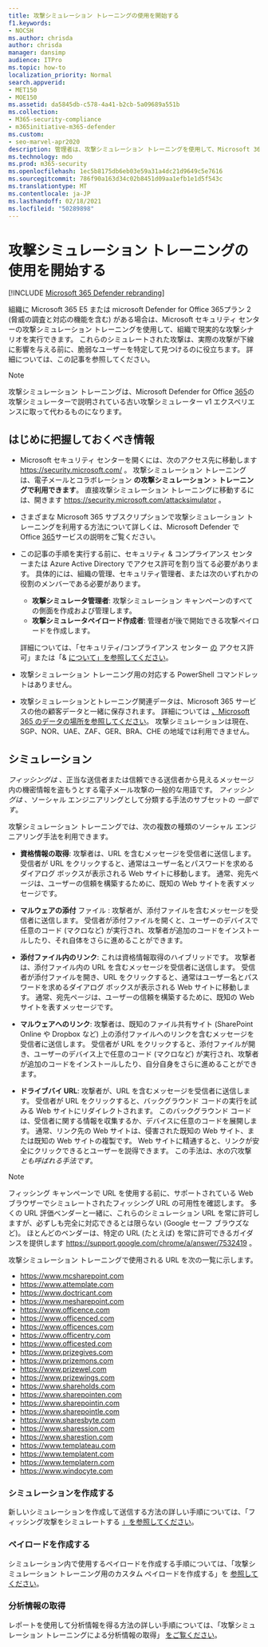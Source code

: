 ```yaml
---
title: 攻撃シミュレーション トレーニングの使用を開始する
f1.keywords:
- NOCSH
ms.author: chrisda
author: chrisda
manager: dansimp
audience: ITPro
ms.topic: how-to
localization_priority: Normal
search.appverid:
- MET150
- MOE150
ms.assetid: da5845db-c578-4a41-b2cb-5a09689a551b
ms.collection:
- M365-security-compliance
- m365initiative-m365-defender
ms.custom:
- seo-marvel-apr2020
description: 管理者は、攻撃シミュレーション トレーニングを使用して、Microsoft 365 E5 または Microsoft Defender for Office 365 プラン 2 組織でシミュレートされたフィッシング攻撃とパスワード攻撃を実行する方法について説明します。
ms.technology: mdo
ms.prod: m365-security
ms.openlocfilehash: 1ec5b8175db6eb03e59a31a4dc21d9649c5e7616
ms.sourcegitcommit: 786f90a163d34c02b8451d09aa1efb1e1d5f543c
ms.translationtype: MT
ms.contentlocale: ja-JP
ms.lasthandoff: 02/18/2021
ms.locfileid: "50289898"
---
```

# <a name="get-started-using-attack-simulation-training"></a>攻撃シミュレーション トレーニングの使用を開始する

[!INCLUDE [Microsoft 365 Defender rebranding](../includes/microsoft-defender-for-office.md)]

組織に Microsoft 365 E5 または microsoft Defender for Office 365[](office-365-ti.md)プラン 2 (脅威の調査と対応の機能を含む) がある場合は、Microsoft セキュリティ センターの攻撃シミュレーション トレーニングを使用して、組織で現実的な攻撃シナリオを実行できます。 これらのシミュレートされた攻撃は、実際の攻撃が下線に影響を与える前に、脆弱なユーザーを特定して見つけるのに役立ちます。 詳細については、この記事を参照してください。

> [!NOTE]
> 攻撃シミュレーション トレーニングは、Microsoft Defender for Office [365](attack-simulator.md)の攻撃シミュレーターで説明されている古い攻撃シミュレーター v1 エクスペリエンスに取って代わるものになります。

## <a name="what-do-you-need-to-know-before-you-begin"></a>はじめに把握しておくべき情報

- Microsoft セキュリティ センターを開くには、次のアクセス先に移動します <https://security.microsoft.com/> 。 攻撃シミュレーション トレーニングは、電子メールとコラボレーション **の攻撃シミュレーション** \> **トレーニングで利用できます**。 直接攻撃シミュレーション トレーニングに移動するには、開きます <https://security.microsoft.com/attacksimulator> 。

- さまざまな Microsoft 365 サブスクリプションで攻撃シミュレーション トレーニングを利用する方法について詳しくは、Microsoft Defender で Office [365](https://docs.microsoft.com/office365/servicedescriptions/office-365-advanced-threat-protection-service-description)サービスの説明をご覧ください。

- この記事の手順を実行する前に、セキュリティ & コンプライアンス センターまたは Azure Active Directory でアクセス許可を割り当てる必要があります。 具体的には、組織の管理、セキュリティ管理者、または次のいずれかの役割のメンバーである必要があります。
  - **攻撃シミュレータ管理者**: 攻撃シミュレーション キャンペーンのすべての側面を作成および管理します。
  - **攻撃シミュレータペイロード作成者**: 管理者が後で開始できる攻撃ペイロードを作成します。

  詳細については、「セキュリティ/コンプライアンス センター [の](permissions-in-the-security-and-compliance-center.md) アクセス許可」または「& [について」を参照してください](../../admin/add-users/about-admin-roles.md)。

- 攻撃シミュレーション トレーニング用の対応する PowerShell コマンドレットはありません。

- 攻撃シミュレーションとトレーニング関連データは、Microsoft 365 サービスの他の顧客データと一緒に保存されます。 詳細については [、Microsoft 365 のデータの場所を参照してください](/microsoft-365/enterprise/o365-data-locations)。 攻撃シミュレーションは現在、SGP、NOR、UAE、ZAF、GER、BRA、CHE の地域では利用できません。

## <a name="simulations"></a>シミュレーション

*フィッシングは* 、正当な送信者または信頼できる送信者から見えるメッセージ内の機密情報を盗もうとする電子メール攻撃の一般的な用語です。 *フィッシングは* 、ソーシャル エンジニアリングとして分類する手法のサブセットの _一部です_。

攻撃シミュレーション トレーニングでは、次の複数の種類のソーシャル エンジニアリング手法を利用できます。

- **資格情報の取得**: 攻撃者は、URL を含むメッセージを受信者に送信します。 受信者が URL をクリックすると、通常はユーザー名とパスワードを求めるダイアログ ボックスが表示される Web サイトに移動します。 通常、宛先ページは、ユーザーの信頼を構築するために、既知の Web サイトを表すメッセージです。

- **マルウェアの添付** ファイル : 攻撃者が、添付ファイルを含むメッセージを受信者に送信します。 受信者が添付ファイルを開くと、ユーザーのデバイスで任意のコード (マクロなど) が実行され、攻撃者が追加のコードをインストールしたり、それ自体をさらに進めることができます。

- **添付ファイル内のリンク**: これは資格情報取得のハイブリッドです。 攻撃者は、添付ファイル内の URL を含むメッセージを受信者に送信します。 受信者が添付ファイルを開き、URL をクリックすると、通常はユーザー名とパスワードを求めるダイアログ ボックスが表示される Web サイトに移動します。 通常、宛先ページは、ユーザーの信頼を構築するために、既知の Web サイトを表すメッセージです。

- **マルウェアへのリンク**: 攻撃者は、既知のファイル共有サイト (SharePoint Online や Dropbox など) 上の添付ファイルへのリンクを含むメッセージを受信者に送信します。 受信者が URL をクリックすると、添付ファイルが開き、ユーザーのデバイス上で任意のコード (マクロなど) が実行され、攻撃者が追加のコードをインストールしたり、自分自身をさらに進めることができます。

- **ドライブバイ URL**: 攻撃者が、URL を含むメッセージを受信者に送信します。 受信者が URL をクリックすると、バックグラウンド コードの実行を試みる Web サイトにリダイレクトされます。 このバックグラウンド コードは、受信者に関する情報を収集するか、デバイスに任意のコードを展開します。 通常、リンク先の Web サイトは、侵害された既知の Web サイト、または既知の Web サイトの複製です。 Web サイトに精通すると、リンクが安全にクリックできるとユーザーを説得できます。 この手法は、水の穴攻撃 _とも呼ばれる手法です_。

> [!NOTE]
> フィッシング キャンペーンで URL を使用する前に、サポートされている Web ブラウザーでシミュレートされたフィッシング URL の可用性を確認します。 多くの URL 評価ベンダーと一緒に、これらのシミュレーション URL を常に許可しますが、必ずしも完全に対応できるとは限らない (Google セーフ ブラウズなど)。 ほとんどのベンダーは、特定の URL (たとえば) を常に許可できるガイダンスを提供します <https://support.google.com/chrome/a/answer/7532419> 。

攻撃シミュレーション トレーニングで使用される URL を次の一覧に示します。

- <https://www.mcsharepoint.com>
- <https://www.attemplate.com>
- <https://www.doctricant.com>
- <https://www.mesharepoint.com>
- <https://www.officence.com>
- <https://www.officenced.com>
- <https://www.officences.com>
- <https://www.officentry.com>
- <https://www.officested.com>
- <https://www.prizegives.com>
- <https://www.prizemons.com>
- <https://www.prizewel.com>
- <https://www.prizewings.com>
- <https://www.shareholds.com>
- <https://www.sharepointen.com>
- <https://www.sharepointin.com>
- <https://www.sharepointle.com>
- <https://www.sharesbyte.com>
- <https://www.sharession.com>
- <https://www.sharestion.com>
- <https://www.templateau.com>
- <https://www.templatent.com>
- <https://www.templatern.com>
- <https://www.windocyte.com>

### <a name="create-a-simulation"></a>シミュレーションを作成する

新しいシミュレーションを作成して送信する方法の詳しい手順については、「フィッシング攻撃をシミュレートする [」を参照してください](attack-simulation-training.md)。

### <a name="create-a-payload"></a>ペイロードを作成する

シミュレーション内で使用するペイロードを作成する手順については、「攻撃シミュレーション トレーニング用のカスタム ペイロードを作成する」を [参照してください](attack-simulation-training-payloads.md)。

### <a name="gaining-insights"></a>分析情報の取得

レポートを使用して分析情報を得る方法の詳しい手順については、「攻撃シミュレーション トレーニングによる分析情報の取得」 [をご覧ください](attack-simulation-training-insights.md)。
